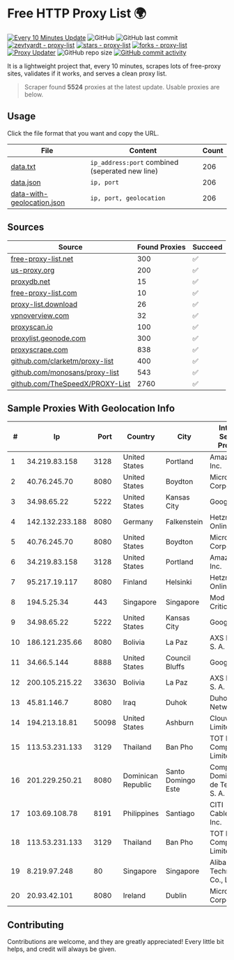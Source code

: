 
# Free HTTP Proxy List 🌍

[![Every 10 Minutes Update](https://github.com/mertguvencli/http-proxy-list/actions/workflows/main.yml/badge.svg?branch=main)](https://github.com/mertguvencli/http-proxy-list/actions/workflows/main.yml)
![GitHub](https://img.shields.io/github/license/mertguvencli/http-proxy-list)
![GitHub last commit](https://img.shields.io/github/last-commit/mertguvencli/http-proxy-list)
[![zevtyardt - proxy-list](https://img.shields.io/static/v1?label=zevtyardt&message=proxy-list&color=blue&logo=github)](https://github.com/zevtyardt/proxy-list "Go to GitHub repo")
[![stars - proxy-list](https://img.shields.io/github/stars/zevtyardt/proxy-list?style=social)](https://github.com/zevtyardt/proxy-list)
[![forks - proxy-list](https://img.shields.io/github/forks/zevtyardt/proxy-list?style=social)](https://github.com/zevtyardt/proxy-list)
[![Proxy Updater](https://github.com/zevtyardt/proxy-list/workflows/Proxy%20Updater/badge.svg)](https://github.com/zevtyardt/proxy-list/actions?query=workflow:"Proxy+Updater")
![GitHub repo size](https://img.shields.io/github/repo-size/zevtyardt/proxy-list)
[![GitHub commit activity](https://img.shields.io/github/commit-activity/m/zevtyardt/proxy-list?logo=commits)](https://github.com/zevtyardt/proxy-list/commits/main)

It is a lightweight project that, every 10 minutes, scrapes lots of free-proxy sites, validates if it works, and serves a clean proxy list.

> Scraper found **5524** proxies at the latest update. Usable proxies are below.

## Usage

Click the file format that you want and copy the URL.

|File|Content|Count|
|----|-------|-----|
|[data.txt](https://raw.githubusercontent.com/mertguvencli/http-proxy-list/main/proxy-list/data.txt)|`ip_address:port` combined (seperated new line)|206|
|[data.json](https://raw.githubusercontent.com/mertguvencli/http-proxy-list/main/proxy-list/data.json)|`ip, port`|206|
|[data-with-geolocation.json](https://raw.githubusercontent.com/mertguvencli/http-proxy-list/main/proxy-list/data-with-geolocation.json)|`ip, port, geolocation`|206|

## Sources

|Source|Found Proxies|Succeed|
|------|-------------|-------|
|[free-proxy-list.net](https://free-proxy-list.net)|300|✅|
|[us-proxy.org](https://www.us-proxy.org)|200|✅|
|[proxydb.net](http://proxydb.net)|15|✅|
|[free-proxy-list.com](https://free-proxy-list.com/?page=&port=&type%5B%5D=http&type%5B%5D=https&up_time=0&search=Search)|10|✅|
|[proxy-list.download](https://www.proxy-list.download/HTTP)|26|✅|
|[vpnoverview.com](https://vpnoverview.com/privacy/anonymous-browsing/free-proxy-servers)|32|✅|
|[proxyscan.io](https://www.proxyscan.io)|100|✅|
|[proxylist.geonode.com](https://proxylist.geonode.com/api/proxy-list?limit=300&page=1&sort_by=lastChecked&sort_type=desc&protocols=http,https)|300|✅|
|[proxyscrape.com](https://api.proxyscrape.com/v2/?request=displayproxies&protocol=http&timeout=10000&country=all&ssl=all&anonymity=all)|838|✅|
|[github.com/clarketm/proxy-list](https://raw.githubusercontent.com/clarketm/proxy-list/master/proxy-list-raw.txt)|400|✅|
|[github.com/monosans/proxy-list](https://raw.githubusercontent.com/monosans/proxy-list/main/proxies/http.txt)|543|✅|
|[github.com/TheSpeedX/PROXY-List](https://raw.githubusercontent.com/TheSpeedX/PROXY-List/master/http.txt)|2760|✅|


## Sample Proxies With Geolocation Info

|#|Ip|Port|Country|City|Internet Service Provider|
|-|--|----|-------|----|-------------------------|
|1|34.219.83.158|3128|United States|Portland|Amazon.com, Inc.|
|2|40.76.245.70|8080|United States|Boydton|Microsoft Corporation|
|3|34.98.65.22|5222|United States|Kansas City|Google LLC|
|4|142.132.233.188|8080|Germany|Falkenstein|Hetzner Online GmbH|
|5|40.76.245.70|8080|United States|Boydton|Microsoft Corporation|
|6|34.219.83.158|3128|United States|Portland|Amazon.com, Inc.|
|7|95.217.19.117|8080|Finland|Helsinki|Hetzner Online GmbH|
|8|194.5.25.34|443|Singapore|Singapore|Mod Mission Critical LLC|
|9|34.98.65.22|5222|United States|Kansas City|Google LLC|
|10|186.121.235.66|8080|Bolivia|La Paz|AXS Bolivia S. A.|
|11|34.66.5.144|8888|United States|Council Bluffs|Google LLC|
|12|200.105.215.22|33630|Bolivia|La Paz|AXS Bolivia S. A.|
|13|45.81.146.7|8080|Iraq|Duhok|Duhok Networks|
|14|194.213.18.81|50098|United States|Ashburn|Clouvider Limited|
|15|113.53.231.133|3129|Thailand|Ban Pho|TOT Public Company Limited|
|16|201.229.250.21|8080|Dominican Republic|Santo Domingo Este|Compañía Dominicana de Teléfonos S. A.|
|17|103.69.108.78|8191|Philippines|Santiago|CITI Cableworld Inc.|
|18|113.53.231.133|3129|Thailand|Ban Pho|TOT Public Company Limited|
|19|8.219.97.248|80|Singapore|Singapore|Alibaba (US) Technology Co., Ltd.|
|20|20.93.42.101|8080|Ireland|Dublin|Microsoft Corporation|



## Contributing

Contributions are welcome, and they are greatly appreciated! Every
little bit helps, and credit will always be given.

